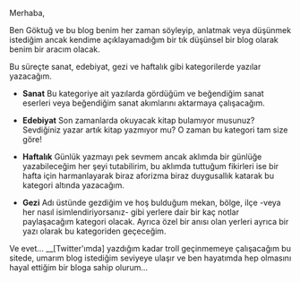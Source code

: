 Merhaba,

Ben Göktuğ ve bu blog benim her zaman söyleyip, anlatmak veya düşünmek istediğim
ancak kendime açıklayamadığım bir tık düşünsel bir blog olarak benim bir aracım olacak.

Bu süreçte sanat, edebiyat, gezi ve haftalık gibi kategorilerde yazılar yazacağım.

+ **Sanat**
  Bu kategoriye ait yazılarda gördüğüm ve beğendiğim sanat eserleri veya beğendiğim
  sanat akımlarını aktarmaya çalışacağım.

+ **Edebiyat**
  Son zamanlarda okuyacak kitap bulamıyor musunuz? Sevdiğiniz yazar artık kitap yazmıyor mu?
  O zaman bu kategori tam size göre!

+ **Haftalık**
  Günlük yazmayı pek sevmem ancak aklımda bir günlüğe yazabileceğim her şeyi tutabilirim,
  bu aklımda tuttuğum fikirleri ise bir hafta için harmanlayarak biraz aforizma biraz duygusallık
  katarak bu kategori altında yazacağım.

+ **Gezi**
  Adı üstünde gezdiğim ve hoş bulduğum mekan, bölge, ilçe -veya her nasıl isimlendiriyorsanız-
  gibi yerlere dair bir kaç notlar paylaşacağım kategori olacak. Ayrıca özel bir anısı olan yerleri
  ayrıca bir yazı olarak bu kategoriden geçeceğim.

Ve evet... __[Twitter'ımda] yazdığım kadar troll geçinmemeye çalışacağım bu sitede, umarım blog
istediğim seviyeye ulaşır ve ben hayatımda hep olmasını hayal ettiğim bir bloga sahip olurum...